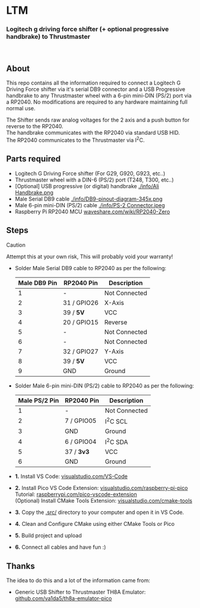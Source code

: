 # LTM
### Logitech g driving force shifter (+ optional progressive handbrake) to Thrustmaster
<br/>

## About
This repo contains all the information required to connect a Logitech G Driving Force shifter via it's serial DB9 connector and a USB Progressive handbrake to any Thrustmaster wheel with a 6-pin mini-DIN (PS/2) port via a RP2040.
No modifications are required to any hardware maintaining full normal use.  

The Shifter sends raw analog voltages for the 2 axis and a push button for reverse to the RP2040.  
The handbrake communicates with the RP2040 via standard USB HID.  
The RP2040 communicates to the Thrustmaster via I<sup>2</sup>C.  


## Parts required
* Logitech G Driving Force shifter (For G29, G920, G923, etc..)
* Thrustmaster wheel with a DIN-6 (PS/2) port (T248, T300, etc..)
* [Optional] USB progressive (or digital) handbrake [./info/Ali Handbrake.png](https://github.com/nozza87/LTM/blob/1c2dc2a5008e90b9e4f392d21dffb8929dff3b57/info/Ali%20Handbrake.png?raw=true)
* Male Serial DB9 cable [./info/DB9-pinout-diagram-345x.png](https://github.com/nozza87/LTM/blob/1c2dc2a5008e90b9e4f392d21dffb8929dff3b57/info/DB9-pinout-diagram-345x.png?raw=true)
* Male 6-pin mini-DIN (PS/2) cable [./info/PS-2 Connector.jpeg](https://github.com/nozza87/LTM/blob/1c2dc2a5008e90b9e4f392d21dffb8929dff3b57/info/PS-2%20Connector.jpeg?raw=true)
* Raspberry Pi RP2040 MCU [waveshare.com/wiki/RP2040-Zero](https://www.waveshare.com/wiki/RP2040-Zero)

## Steps
> [!CAUTION]
> Attempt this at your own risk, This will probably void your warranty!
* Solder Male Serial DB9 cable to RP2040 as per the following:

    | Male DB9 Pin  | RP2040 Pin | Description |
    | ------------- | ------------- | ------------- |
    | 1  | -  | Not Connected |
    | 2  | 31 / GPIO26  | X-Axis |
    | 3  | 39 / **5V**  | VCC |
    | 4  | 20 / GPIO15  | Reverse |
    | 5  | -  | Not Connected |
    | 6  | -  | Not Connected |
    | 7  | 32 / GPIO27  | Y-Axis |
    | 8  | 39 / **5V**  | VCC |
    | 9  | GND  | Ground |
    
* Solder Male 6-pin mini-DIN (PS/2) cable to RP2040 as per the following:  

    | Male PS/2 Pin  | RP2040 Pin | Description |
    | ------------- | ------------- | ------------- |
    | 1  | -  | Not Connected |
    | 2  | 7 / GPIO05  | I<sup>2</sup>C SCL |
    | 3  | GND  | Ground |
    | 4  | 6 / GPIO04  | I<sup>2</sup>C SDA |
    | 5  | 37 / **3v3**  | VCC |
    | 6  | GND  | Ground |

* **1.** Install VS Code: [visualstudio.com/VS-Code](https://code.visualstudio.com/)  
* **2.** Install Pico VS Code Extension: [visualstudio.com/raspberry-pi-pico](https://marketplace.visualstudio.com/items?itemName=raspberry-pi.raspberry-pi-pico)  
      Tutorial: [raspberrypi.com/pico-vscode-extension](https://www.raspberrypi.com/news/pico-vscode-extension/)  
    (Optional) Install CMake Tools Extension: [visualstudio.com/cmake-tools](https://marketplace.visualstudio.com/items?itemName=ms-vscode.cmake-tools)  
* **3.** Copy the [.src/](https://github.com/nozza87/LTM/tree/1c2dc2a5008e90b9e4f392d21dffb8929dff3b57/src) directory to your computer and open it in VS Code.  
* **4.** Clean and Configure CMake using either CMake Tools or Pico  
* **5.** Build project and upload  
* **6.** Connect all cables and have fun :)  

## Thanks
The idea to do this and a lot of the information came from:
* Generic USB Shifter to Thrustmaster TH8A Emulator: [github.com/va1da5/th8a-emulator-pico](https://github.com/va1da5/th8a-emulator-pico)
